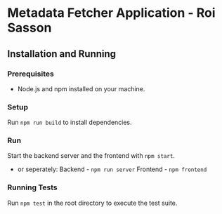 # Metadata Fetcher Application - Roi Sasson

## Installation and Running

### Prerequisites
- Node.js and npm installed on your machine.

### Setup
Run `npm run build` to install dependencies.

### Run
Start the backend server and the frontend with `npm start`.
* or seperately:
Backend - `npm run server`
Frontend - `npm frontend`

### Running Tests
Run `npm test` in the root directory to execute the test suite.
